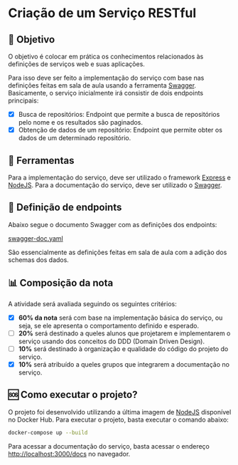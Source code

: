 # Criação de um Serviço RESTful

## 🎯 Objetivo

O objetivo é colocar em prática os conhecimentos relacionados às definições de serviços web e suas aplicações.

Para isso deve ser feito a implementação do serviço com base nas definições feitas em sala de aula usando a ferramenta [Swagger](https://swagger.io). Basicamente, o serviço inicialmente irá consistir de dois endpoints principais:

- [X]  Busca de repositórios: Endpoint que permite a busca de repositórios pelo nome e os resultados são paginados.
- [X]  Obtenção de dados de um repositório: Endpoint que permite obter os dados de um determinado repositório.

## 🔪 Ferramentas

Para a implementação do serviço, deve ser utilizado o framework [Express](https://expressjs.com) e [NodeJS](https://nodejs.org/en/).
Para a documentação do serviço, deve ser utilizado o [Swagger](https://swagger.io).

## 📑 Definição de endpoints

Abaixo segue o documento Swagger com as definições dos endpoints:

[swagger-doc.yaml](swagger-doc.yaml)

São essencialmente as definições feitas em sala de aula com a adição dos schemas dos dados.

## 📊 Composição da nota

A atividade será avaliada seguindo os seguintes critérios:

- [X]  **60% da nota** será com base na implementação básica do serviço, ou seja, se ele apresenta o comportamento definido e esperado.
- [ ]  **20%** será destinado a queles alunos que projetarem e implementarem o serviço usando dos conceitos do DDD (Domain Driven Design).
- [ ]  **10%** será destinado à organização e qualidade do código do projeto do serviço.
- [X]  **10%** será atribuído a queles grupos que integrarem a documentação no serviço.

## 🆘 Como executar o projeto?

O projeto foi desenvolvido utilizando a última imagem de [NodeJS](https://hub.docker.com/_/node) disponível no Docker Hub. Para executar o projeto, basta executar o comando abaixo:

```bash
docker-compose up --build
```

Para acessar a documentação do serviço, basta acessar o endereço [http://localhost:3000/docs](http://localhost:3000/docs) no navegador.